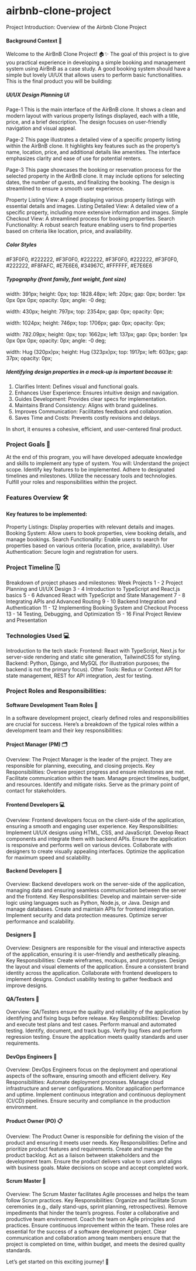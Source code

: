 # airbnb-clone-project
Project Introduction: Overview of the Airbnb Clone Project

#### Background Context 🎉
Welcome to the AirBnB Clone Project! 🏠✨
The goal of this project is to give you practical experience in developing a simple booking and management system using AirBnB as a case study. A good booking system should have a simple but lovely UI/UX that allows users to perform basic functionalities.
This is the final product you will be building:

##### UI/UX Design Planning	UI
Page-1	This is the main interface of the AirBnB clone. It shows a clean and modern layout with various property listings displayed, each with a title, price, and a brief description. The design focuses on user-friendly navigation and visual appeal.	

Page-2	This page illustrates a detailed view of a specific property listing within the AirBnB clone. It highlights key features such as the property’s name, location, price, and additional details like amenities. The interface emphasizes clarity and ease of use for potential renters.	

Page-3	This page showcases the booking or reservation process for the selected property in the AirBnB clone. It may include options for selecting dates, the number of guests, and finalizing the booking. The design is streamlined to ensure a smooth user experience.

Property Listing View: A page displaying various property listings with essential details and images.
Listing Detailed View: A detailed view of a specific property, including more extensive information and images.
Simple Checkout View: A streamlined process for booking properties.
Search Functionality: A robust search feature enabling users to find properties based on criteria like location, price, and availability.

##### Color Styles
#F3F0F0, #222222, #F3F0F0, #222222, #F3F0F0, #222222, #F3F0F0, #222222, #F8FAFC, #E7E6E6, #34967C, #FFFFFF, #E7E6E6

##### Typography (front family, font weight, font size)
width: 391px;
height: 0px;
top: 1828.48px;
left: 20px;
gap: 0px;
border: 1px 0px 0px 0px;
opacity: 0px;
angle: -0 deg;

width: 430px;
height: 797px;
top: 2354px;
gap: 0px;
opacity: 0px;

width: 1024px;
height: 746px;
top: 1706px;
gap: 0px;
opacity: 0px;

width: 782.09px;
height: 0px;
top: 1662px;
left: 137px;
gap: 0px;
border: 1px 0px 0px 0px;
opacity: 0px;
angle: -0 deg;

width: Hug (320px)px;
height: Hug (323px)px;
top: 1917px;
left: 603px;
gap: 37px;
opacity: 0px;

##### Identifying design properties in a mock-up is important because it:

1. Clarifies Intent: Defines visual and functional goals.
2. Enhances User Experience: Ensures intuitive design and navigation.
3. Guides Development: Provides clear specs for implementation.
4. Maintains Brand Consistency: Aligns with brand guidelines.
5. Improves Communication: Facilitates feedback and collaboration.
6. Saves Time and Costs: Prevents costly revisions and delays.

In short, it ensures a cohesive, efficient, and user-centered final product.

### Project Goals 🎯
At the end of this program, you will have developed adequate knowledge and skills to implement any type of system. You will:
Understand the project scope.
Identify key features to be implemented.
Adhere to designated timelines and milestones.
Utilize the necessary tools and technologies.
Fulfill your roles and responsibilities within the project.

### Features Overview 🛠️
#### Key features to be implemented:
Property Listings: Display properties with relevant details and images.
Booking System: Allow users to book properties, view booking details, and manage bookings.
Search Functionality: Enable users to search for properties based on various criteria (location, price, availability).
User Authentication: Secure login and registration for users.


### Project Timeline 🗓️
Breakdown of project phases and milestones:
Week	Projects
1 - 2	Project Planning and UI/UX Design
3 - 4	Introduction to TypeScript and React.js basics
5 - 6	Advanced React with TypeScript and State Management
7 - 8	Integrating APIs and Advanced Routing
9 - 10	Backend Integration and Authentication
11 - 12	Implementing Booking System and Checkout Process
13 - 14	Testing, Debugging, and Optimization
15 - 16	Final Project Review and Presentation


### Technologies Used 💻
Introduction to the tech stack:
Frontend: React with TypeScript, Next.js for server-side rendering and static site generation, TailwindCSS for styling.
Backend: Python, Django, and MySQL (for illustration purposes; the backend is not the primary focus).
Other Tools: Redux or Context API for state management, REST for API integration, Jest for testing.

### Project Roles and Responsibilities:
#### Software Development Team Roles 👥
In a software development project, clearly defined roles and responsibilities are crucial for success. Here’s a breakdown of the typical roles within a development team and their key responsibilities:

#### Project Manager (PM) 🗂️
Overview: The Project Manager is the leader of the project. They are responsible for planning, executing, and closing projects.
Key Responsibilities:
Oversee project progress and ensure milestones are met.
Facilitate communication within the team.
Manage project timelines, budget, and resources.
Identify and mitigate risks.
Serve as the primary point of contact for stakeholders.


#### Frontend Developers 💻
Overview: Frontend developers focus on the client-side of the application, ensuring a smooth and engaging user experience.
Key Responsibilities:
Implement UI/UX designs using HTML, CSS, and JavaScript.
Develop React components and integrate them with backend APIs.
Ensure the application is responsive and performs well on various devices.
Collaborate with designers to create visually appealing interfaces.
Optimize the application for maximum speed and scalability.


#### Backend Developers 🔧
Overview: Backend developers work on the server-side of the application, managing data and ensuring seamless communication between the server and the frontend.
Key Responsibilities:
Develop and maintain server-side logic using languages such as Python, Node.js, or Java.
Design and manage databases.
Create and maintain APIs for frontend integration.
Implement security and data protection measures.
Optimize server performance and scalability.


#### Designers 🎨
Overview: Designers are responsible for the visual and interactive aspects of the application, ensuring it is user-friendly and aesthetically pleasing.
Key Responsibilities:
Create wireframes, mockups, and prototypes.
Design the layout and visual elements of the application.
Ensure a consistent brand identity across the application.
Collaborate with frontend developers to implement designs.
Conduct usability testing to gather feedback and improve designs.


#### QA/Testers 🧪
Overview: QA/Testers ensure the quality and reliability of the application by identifying and fixing bugs before release.
Key Responsibilities:
Develop and execute test plans and test cases.
Perform manual and automated testing.
Identify, document, and track bugs.
Verify bug fixes and perform regression testing.
Ensure the application meets quality standards and user requirements.


#### DevOps Engineers 🚀
Overview: DevOps Engineers focus on the deployment and operational aspects of the software, ensuring smooth and efficient delivery.
Key Responsibilities:
Automate deployment processes.
Manage cloud infrastructure and server configurations.
Monitor application performance and uptime.
Implement continuous integration and continuous deployment (CI/CD) pipelines.
Ensure security and compliance in the production environment.


#### Product Owner (PO) 📋
Overview: The Product Owner is responsible for defining the vision of the product and ensuring it meets user needs.
Key Responsibilities:
Define and prioritize product features and requirements.
Create and manage the product backlog.
Act as a liaison between stakeholders and the development team.
Ensure the product delivers value to users and aligns with business goals.
Make decisions on scope and accept completed work.


#### Scrum Master 🏅
Overview: The Scrum Master facilitates Agile processes and helps the team follow Scrum practices.
Key Responsibilities:
Organize and facilitate Scrum ceremonies (e.g., daily stand-ups, sprint planning, retrospectives).
Remove impediments that hinder the team’s progress.
Foster a collaborative and productive team environment.
Coach the team on Agile principles and practices.
Ensure continuous improvement within the team.
These roles are essential for the success of a software development project. Clear communication and collaboration among team members ensure that the project is completed on time, within budget, and meets the desired quality standards.

Let’s get started on this exciting journey! 🚀
